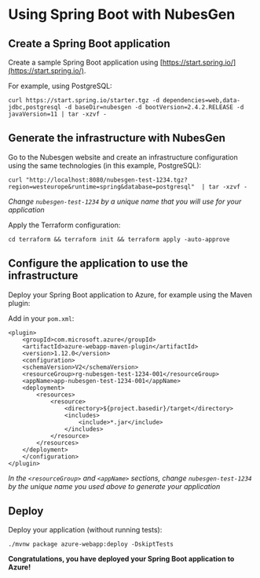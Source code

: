 # Using Spring Boot with NubesGen

## Create a Spring Boot application

Create a sample Spring Boot application using [https://start.spring.io/](https://start.spring.io/).

For example, using PostgreSQL:
```
curl https://start.spring.io/starter.tgz -d dependencies=web,data-jdbc,postgresql -d baseDir=nubesgen -d bootVersion=2.4.2.RELEASE -d javaVersion=11 | tar -xzvf -
```

## Generate the infrastructure with NubesGen

Go to the Nubesgen website and create an infrastructure configuration using the same technologies (in this example, PostgreSQL):

```
curl "http://localhost:8080/nubesgen-test-1234.tgz?region=westeurope&runtime=spring&database=postgresql"  | tar -xzvf -
```
_Change `nubesgen-test-1234` by a unique name that you will use for your application_

Apply the Terraform configuration:

```
cd terraform && terraform init && terraform apply -auto-approve
```

## Configure the application to use the infrastructure

Deploy your Spring Boot application to Azure, for example using the Maven plugin:

Add in your `pom.xml`:

```
<plugin>
    <groupId>com.microsoft.azure</groupId>
	<artifactId>azure-webapp-maven-plugin</artifactId>
	<version>1.12.0</version>
	<configuration>
	<schemaVersion>V2</schemaVersion>
	<resourceGroup>rg-nubesgen-test-1234-001</resourceGroup>
	<appName>app-nubesgen-test-1234-001</appName>
	<deployment>
		<resources>
			<resource>
				<directory>${project.basedir}/target</directory>
				<includes>
					<include>*.jar</include>
				</includes>
			</resource>
		</resources>
	</deployment>
	</configuration>
</plugin>
```
_In the `<resourceGroup>` and `<appName>` sections, change `nubesgen-test-1234` by 
the unique name you used above to generate your application_

## Deploy

Deploy your application (without running tests):
```
./mvnw package azure-webapp:deploy -DskiptTests
```

__Congratulations, you have deployed your Spring Boot application to Azure!__